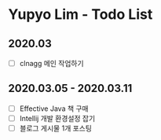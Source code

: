 # Yupyo Lim - Todo List
## 2020.03
 - [ ] clnagg 메인 작업하기

## 2020.03.05 - 2020.03.11
 - [ ] Effective Java 책 구매
 - [ ] Intellij 개발 환경설정 잡기
 - [ ] 블로그 게시물 1개 포스팅

